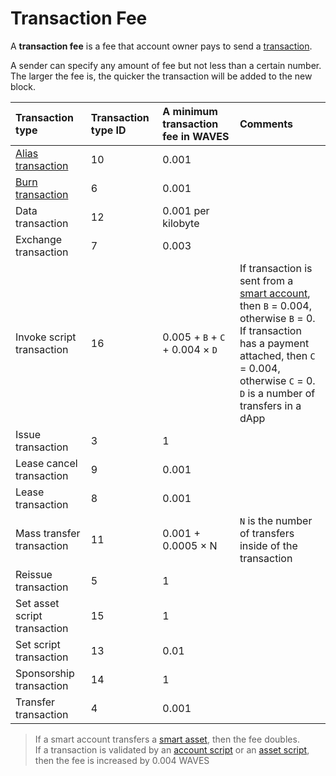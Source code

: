 # Transaction Fee

A **transaction fee** is a fee that account owner pays to send a [transaction](/blockchain/transaction).

A sender can specify any amount of fee but not less than a certain number. The larger the fee is, the quicker the transaction will be added to the new block.

| Transaction type | Transaction type ID | A minimum transaction fee in WAVES | Comments |
| :--- | :--- | :--- | :--- |
| [Alias transaction](/blockchain/transaction-type/alias-transaction.md) | 10 | 0.001 | |
| [Burn transaction](/blockchain/transaction-type/burn-transaction.md) | 6 | 0.001 | |
| Data transaction | 12 | 0.001 per kilobyte | |
| Exchange transaction | 7 | 0.003 | |
| Invoke script transaction | 16 | 0.005 + `B` + `C` + 0.004 × `D` | If transaction is sent from a [smart account](/blockchain/smart-account.md), then `B` = 0.004, otherwise `B` = 0. <br>If transaction has a payment attached, then `C` = 0.004, otherwise `C` = 0. <br>`D` is a number of transfers in a dApp |
| Issue transaction | 3 | 1 | |
| Lease cancel transaction | 9 | 0.001 | |
| Lease transaction | 8 | 0.001 | |
| Mass transfer transaction | 11 | 0.001 + 0.0005 × N | `N` is the number of transfers inside of the transaction |
| Reissue transaction | 5 | 1 | |
| Set asset script transaction | 15 | 1 | |
| Set script transaction | 13 | 0.01 | |
| Sponsorship transaction | 14 | 1 | |
| Transfer transaction | 4 | 0.001 | |

> If a smart account transfers a [smart asset](/blockchain/smart-asset.md), then the fee doubles. <br>If a transaction is validated by an [account script](https://confluence.wavesplatform.com/display/WDOCS/Account+script) or an [asset script](https://confluence.wavesplatform.com/display/WDOCS/Asset+script), then the fee is increased by 0.004 WAVES